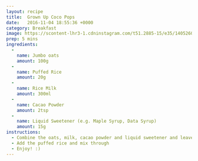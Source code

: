 ```yaml
---
layout: recipe
title:  Grown Up Coco Pops
date:   2016-11-04 18:55:36 +0000
category: Breakfast
image: https://scontent-lhr3-1.cdninstagram.com/t51.2885-15/e35/14052602_1608679332764929_461815434_n.jpg?ig_cache_key=MTMzMzkyNjg3NDM1ODg3OTc1NA%3D%3D.2
prep: 5 mins
ingredients:
  -
    name: Jumbo oats
    amount: 100g
  -
    name: Puffed Rice
    amount: 20g
  -
    name: Rice Milk
    amount: 300ml
  -
    name: Cacao Powder
    amount: 2tsp
  -
    name: Liquid Sweetener (e.g. Maple Syrup, Data Syrup)
    amount: 15g
instructions:
  - Combine the oats, milk, cacao powder and liquid sweetener and leave to soak overnight in the fridge
  - Add the puffed rice and mix through
  - Enjoy! :)
---
```

